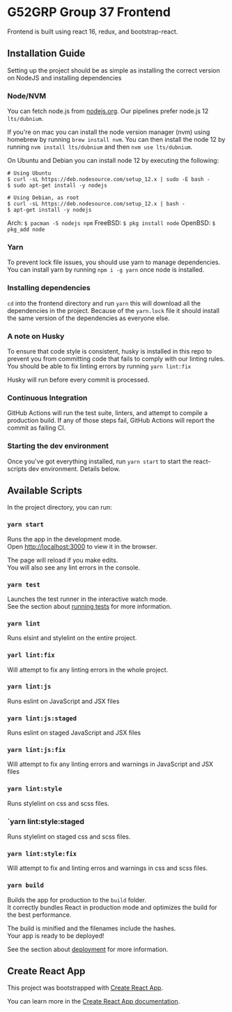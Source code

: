 # G52GRP Group 37 Frontend
Frontend is built using react 16, redux, and bootstrap-react.

## Installation Guide
Setting up the project should be as simple as installing the correct version on NodeJS and installing dependencies

### Node/NVM
You can fetch node.js from [nodejs.org](https://nodejs.org/en/download/). Our pipelines prefer node.js 12 `lts/dubnium`.

If you're on mac you can install the node version manager (nvm) using homebrew by running `brew install nvm`. You can then install the node 12 by running `nvm install lts/dubnium` and then `nvm use lts/dubnium`.

On Ubuntu and Debian you can install node 12 by executing the following:
```SH
# Using Ubuntu
$ curl -sL https://deb.nodesource.com/setup_12.x | sudo -E bash -
$ sudo apt-get install -y nodejs

# Using Debian, as root
$ curl -sL https://deb.nodesource.com/setup_12.x | bash -
$ apt-get install -y nodejs
```

Arch: `$ pacman -S nodejs npm`
FreeBSD: `$ pkg install node`
OpenBSD: `$ pkg_add node`

### Yarn
To prevent lock file issues, you should use yarn to manage dependencies. You can install yarn by running `npm i -g yarn` once node is installed.

### Installing dependencies
`cd` into the frontend directory and run `yarn` this will download all the dependencies in the project. Because of the `yarn.lock` file it should install the same version of the dependencies as everyone else.

### A note on Husky
To ensure that code style is consistent, husky is installed in this repo to prevent you from committing code that fails to comply with our linting rules. You should be able to fix linting errors by running `yarn lint:fix`

Husky will run before every commit is processed.

### Continuous Integration
GitHub Actions will run the test suite, linters, and attempt to compile a production build. If any of those steps fail, GitHub Actions will report the commit as failing CI.

### Starting the dev environment
Once you've got everything installed, run `yarn start` to start the react-scripts dev environment. Details below.

## Available Scripts
In the project directory, you can run:

### `yarn start`
Runs the app in the development mode.<br />
Open [http://localhost:3000](http://localhost:3000) to view it in the browser.

The page will reload if you make edits.<br />
You will also see any lint errors in the console.

### `yarn test`
Launches the test runner in the interactive watch mode.<br />
See the section about [running tests](https://facebook.github.io/create-react-app/docs/running-tests) for more information.

### `yarn lint`
Runs elsint and stylelint on the entire project.

### `yarl lint:fix`
Will attempt to fix any linting errors in the whole project.

### `yarn lint:js`
Runs eslint on JavaScript and JSX files

### `yarn lint:js:staged`
Runs eslint on staged JavaScript and JSX files

### `yarn lint:js:fix`
Will attempt to fix any linting errors and warnings in JavaScript and JSX files

### `yarn lint:style`
Runs stylelint on css and scss files.

### `yarn lint:style:staged
Runs stylelint on staged css and scss files.

### `yarn lint:style:fix`
Will attempt to fix and linting erros and warnings in css and scss files.

### `yarn build`
Builds the app for production to the `build` folder.<br />
It correctly bundles React in production mode and optimizes the build for the best performance.

The build is minified and the filenames include the hashes.<br />
Your app is ready to be deployed!

See the section about [deployment](https://facebook.github.io/create-react-app/docs/deployment) for more information.

## Create React App
This project was bootstrapped with [Create React App](https://github.com/facebook/create-react-app).

You can learn more in the [Create React App documentation](https://facebook.github.io/create-react-app/docs/getting-started).
